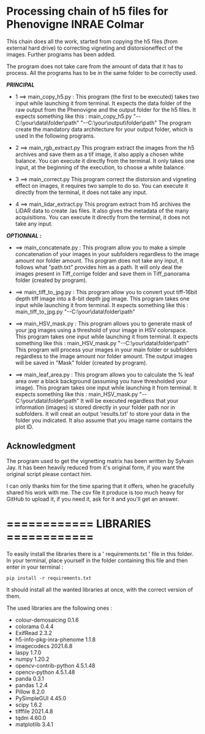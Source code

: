 # Processing chain of h5 files for Phenovigne INRAE Colmar

 This chain does all the work, started from copying the h5 files (from external hard drive) to correcting vigneting and distorsioneffect of the images. Further programs has been added. 
 
 The program does not take care from the amount of data that it has to process. All the programs has to be in the same folder to be correctly used.

***PRINCIPAL***
 
 
* 1 ==> main_copy_h5.py :
	This program (the first to be executed) takes two input while launching it from terminal. It expects the data folder of the raw output from the Phenovigne 
	and the output folder for the h5 files. It expects something like this : main_copy_h5.py "--C:\\your\\data\\folder\\path" "--C:\\your\\output\\folder\\path"
	The program create the mandatory data architecture for your output folder, which is used in the following programs.

* 2 ==> main_rgb_extract.py
	This program extract the images from the h5 archives and save them as a tif image, it also apply a chosen white balance. 
	You can execute it directly from the terminal. It only takes one input, at the beginning of the execution, to choose a white balance.

* 3 ==> main_correct.py
	This program correct the distorsion and vigneting effect on images, it requires two sample to do so.
	You can execute it directly from the terminal, it does not take any input.

* 4 ==> main_lidar_extract.py
	This program extract from h5 archives the LiDAR data to create .las files. It also gives the metadata of the many acquisitions. 
	You can execute it directly from the terminal, it does not take any input.
 
 
 
***OPTIONNAL :***
 
 
* ==> main_concatenate.py :
	This program allow you to make a simple concatenation of your images in your subfolders regardless to the image amount nor folder amount.
	Ths program does not take any input, it follows what "path.txt" provides him as a path. 
	It will only deal the images present in Tiff_corrige folder and save them in Tiff_panorama folder (created by program).

* ==> main_tiff_to_jpg.py :
	This program allow you to convert yout tiff-16bit depth tiff image into a 8-bit depth jpg image.
	This program takes one input while launching it from terminal.
	It expects something like this : main_tiff_to_jpg.py "--C:\\your\\data\\folder\\path" 

* ==> main_HSV_mask.py :
	This program allows you to generate mask of your jpg images using a threshold of your image in HSV colorspace.
	This program takes one input while launching it from terminal.
	It expects something like this : main_HSV_mask.py "--C:\\your\\data\\folder\\path"
	This program will process your images in your main folder or subfolders regardless to the image amount nor folder amount.
	The output images will be saved in "Mask" folder (created by program).
	
* ==> main_leaf_area.py :
	This program allows you to calculate the % leaf area over a black background (assuming you have thresholded your image).
	This program takes one input while launching it from terminal. 
	It expects something like this : main_HSV_mask.py "--C:\\your\\data\\folder\\path"
	It will be executed regardless that your information (images) is stored directly in your folder path nor in subfolders.
	It will creat an output 'results.txt' to store your data in the folder you indicated. It also assume that you image name contains the plot ID.


## Acknowledgment ##

The program used to get the vignetting matrix has been written by Sylvain Jay.
It has been heavily reduced from it's original form, if you want the original script please contact him.

I can only thanks him for the time sparing that it offers, when he gracefully shared his work with me. The csv file it produce is too much heavy for GitHub to upload it, if you need it, ask for it and you'll get an answer.

# ============ LIBRARIES ============ #

To easily install the libraries there is a ' requirements.txt ' file in this folder.
In your terminal, place yourself in the folder containing this file and then enter in your terminal :
``` 
pip install -r requirements.txt 
```
It should install all the wanted libraries at once, with the correct version of them.

The used libraries are the following ones :

-	colour-demosaicing       0.1.6
-	colorama                 0.4.4
-	ExifRead                 2.3.2
-	h5-info-pkg-inra-phenome 1.1.8
-	imagecodecs              2021.6.8
-	laspy                    1.7.0
-	numpy                    1.20.2
-	opencv-contrib-python    4.5.1.48
-	opencv-python            4.5.1.48
-	panda                    0.3.1
-	pandas                   1.2.4
-	Pillow                   8.2.0
-	PySimpleGUI              4.45.0
-	scipy                    1.6.2
-	tifffile                 2021.4.8
-	tqdm                     4.60.0
-	matplotlib               3.4.1
